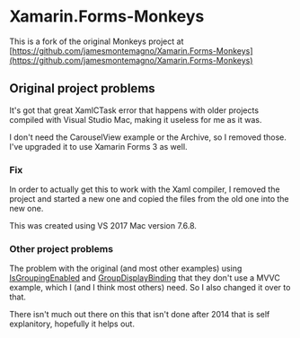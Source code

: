 Xamarin.Forms-Monkeys
=====================
This is a fork of the original Monkeys project at [https://github.com/jamesmontemagno/Xamarin.Forms-Monkeys](https://github.com/jamesmontemagno/Xamarin.Forms-Monkeys)

## Original project problems

It's got that great XamlCTask error that happens with older projects compiled with Visual Studio Mac, making it useless for me as it was.

I don't need the CarouselView example or the Archive, so I removed those. I've upgraded it to use Xamarin Forms 3 as well.

### Fix

In order to actually get this to work with the Xaml compiler, I removed the project and started a new one and copied the files from the old one into the new one.

This was created using VS 2017 Mac version 7.6.8.

### Other project problems

The problem with the original (and most other examples) using [IsGroupingEnabled](https://docs.microsoft.com/en-us/dotnet/api/Xamarin.Forms.ListView.IsGroupingEnabled?view=xamarin-forms) and [GroupDisplayBinding](https://docs.microsoft.com/en-us/dotnet/api/Xamarin.Forms.ListView.GroupDisplayBinding?view=xamarin-forms) that they don't use a MVVC example, which I (and I think most others) need. So I also changed it over to that.

There isn't much out there on this that isn't done after 2014 that is self explanitory, hopefully it helps out.